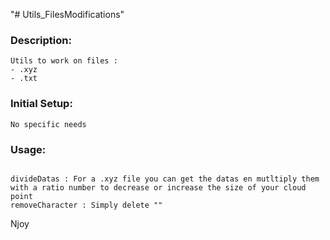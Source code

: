 "# Utils_FilesModifications" 

### Description:
```
Utils to work on files :
- .xyz
- .txt

```


### Initial Setup:
```
No specific needs

```


### Usage:
```

divideDatas : For a .xyz file you can get the datas en mutltiply them with a ratio number to decrease or increase the size of your cloud point
removeCharacter : Simply delete ""

```

Njoy
